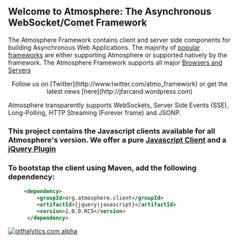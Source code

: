 ## Welcome to Atmosphere: The Asynchronous WebSocket/Comet Framework
The Atmosphere Framework contains client and server side components for building Asynchronous Web Applications. The majority of [popular frameworks](https://github.com/Atmosphere/atmosphere/wiki/Atmosphere-PlugIns-and-Extensions) are either supporting Atmosphere or supported natively by the framework. The Atmosphere Framework supports all major [Browsers and Servers](https://github.com/Atmosphere/atmosphere/wiki/Supported-WebServers-and-Browsers)

<center>Follow us on [Twitter](http://www.twitter.com/atmo_framework) or get the latest news [here](http://jfarcand.wordpress.com)</center>

Atmosphere transparently supports WebSockets, Server Side Events (SSE), Long-Polling, HTTP Streaming (Forever frame) and JSONP.

### This project contains the Javascript clients available for all Atmosphere's version. We offer a pure [Javascript Client](https://raw.github.com/Atmosphere/atmosphere-javascript/master/modules/javascript/src/main/webapp/javascript/atmosphere.js) and a [jQuery Plugin](https://raw.github.com/Atmosphere/atmosphere-javascript/master/modules/jquery/src/main/webapp/jquery/jquery.atmosphere.js)


### To bootstap the client using Maven, add the following dependency:
```xml
     <dependency>
         <groupId>org.atmosphere.client</groupId>
         <artifactId>{jquery|javascript}</artifactId>
         <version>2.0.0.RC5</version>
      </dependency>
```
[![githalytics.com alpha](https://cruel-carlota.pagodabox.com/834d88e08fda4345fef8e361d9216aa7 "githalytics.com")](http://githalytics.com/Atmosphere/atmosphere-javascript.git)



